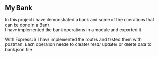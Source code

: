 ## My Bank

In this project i have demonstrated a bank and some of the operations that can be done in a Bank.  
I have implemented the bank operations in a module and exported it.  
  

With ExpressJS I have implemented the routes and tested them with postman.
Each operation neede to create/ read/ update/ or delete data to bank.json file